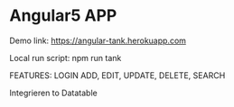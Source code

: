 # Angular5 APP

Demo link:
https://angular-tank.herokuapp.com

Local run script:
npm run tank


FEATURES:
LOGIN
ADD, EDIT, UPDATE, DELETE, SEARCH

Integrieren to Datatable

